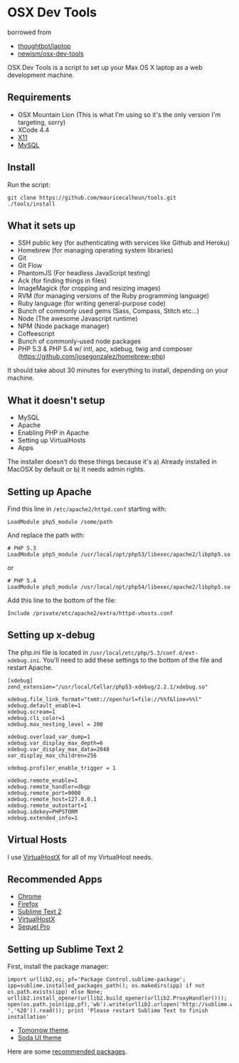OSX Dev Tools 
=============
borrowed from
* [thoughtbot/laptop](https://github.com/thoughtbot/laptop)
* [newism/osx-dev-tools](https://github.com/newism/osx-dev-tools)

OSX Dev Tools is a script to set up your Max OS X laptop as a web development machine.

Requirements
------------

* OSX Mountain Lion (This is what I'm using so it's the only version I'm targeting, sorry)
* XCode 4.4
* [X11](http://xquartz.macosforge.org/trac/wiki)
* [MySQL](http://www.mysql.com/downloads/mysql/)

Install
-------

Run the script:

    git clone https://github.com/mauricecalhoun/tools.git
    ./tools/install


What it sets up
---------------

* SSH public key (for authenticating with services like Github and Heroku)
* Homebrew (for managing operating system libraries)
* Git
* Git Flow
* PhantomJS (For headless JavaScript testing)
* Ack (for finding things in files)
* ImageMagick (for cropping and resizing images)
* RVM (for managing versions of the Ruby programming language)
* Ruby language (for writing general-purpose code)
* Bunch of commonly used gems (Sass, Compass, Stitch etc...)
* Node (The awesome Javascript runtime)
* NPM (Node package manager)
* Coffeescript
* Bunch of commonly-used node packages
* PHP 5.3 & PHP 5.4 w/ intl, apc, xdebug, twig and composer (https://github.com/josegonzalez/homebrew-php)

It should take about 30 minutes for everything to install, depending on your machine.

What it doesn't setup
---------------------

* MySQL
* Apache
* Enabling PHP in Apache
* Setting up VirtualHosts
* Apps

The installer doesn't do these things because it's a) Already installed in MacOSX by default or b) It needs admin rights. 

Setting up Apache
-----------------

Find this line in `/etc/apache2/httpd.conf` starting with:

    LoadModule php5_module /some/path

And replace the path with:

    # PHP 5.3
    LoadModule php5_module /usr/local/opt/php53/libexec/apache2/libphp5.so

or

    # PHP 5.4
    LoadModule php5_module /usr/local/opt/php54/libexec/apache2/libphp5.so
    
Add this line to the bottom of the file:

    Include /private/etc/apache2/extra/httpd-vhosts.conf

Setting up x-debug
------------------

The php.ini file is located in `/usr/local/etc/php/5.3/conf.d/ext-xdebug.ini`. You'll need to add these settings to the bottom 
of the file and restart Apache.

```
[xdebug]
zend_extension="/usr/local/Cellar/php53-xdebug/2.2.1/xdebug.so"

xdebug.file_link_format="txmt://open?url=file://%%f&line=%%l"
xdebug.default_enable=1
xdebug.scream=1
xdebug.cli_color=1
xdebug.max_nesting_level = 200

xdebug.overload_var_dump=1
xdebug.var_display_max_depth=6
xdebug.var_display_max_data=2048
var_display_max_children=256

xdebug.profiler_enable_trigger = 1

xdebug.remote_enable=1
xdebug.remote_handler=dbgp
xdebug.remote_port=9000
xdebug.remote_host=127.0.0.1
xdebug.remote_autostart=1
xdebug.idekey=PHPSTORM
xdebug.extended_info=1
```

Virtual Hosts
-------------

I use [VirtualHostX](http://clickontyler.com/virtualhostx/) for all of my VirtualHost needs.

Recommended Apps
----------------

* [Chrome](https://www.google.com/chrome/)
* [Firefox](http://www.mozilla.org/en-US/firefox/new/)
* [Sublime Text 2](http://www.sublimetext.com/)
* [VirtualHostX](http://clickontyler.com/virtualhostx/)
* [Sequel Pro](http://www.sequelpro.com/)

Setting up Sublime Text 2
-------------------------

First, install the package manager:

    import urllib2,os; pf='Package Control.sublime-package'; ipp=sublime.installed_packages_path(); os.makedirs(ipp) if not os.path.exists(ipp) else None; urllib2.install_opener(urllib2.build_opener(urllib2.ProxyHandler())); open(os.path.join(ipp,pf),'wb').write(urllib2.urlopen('http://sublime.wbond.net/'+pf.replace(' ','%20')).read()); print 'Please restart Sublime Text to finish installation'

* [Tomorrow theme](https://github.com/ChrisKempson/Tomorrow-Theme).
* [Soda UI theme](https://github.com/buymeasoda/soda-theme/)

Here are some [recommended packages](http://anthonyshort.me/2012/03/setting-up-sublime-text-2-for-frontend-development).

